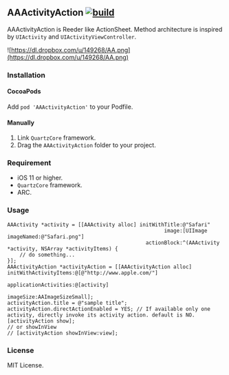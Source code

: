 ## AAActivityAction [![build](https://travis-ci.org/r-plus/AAActivityAction.svg?branch=master)](https://travis-ci.org/r-plus/AAActivityAction)

AAActivityAction is Reeder like ActionSheet. Method architecture is inspired by `UIActivity` and `UIActivityViewController`.

![https://dl.dropbox.com/u/149268/AA.png](https://dl.dropbox.com/u/149268/AA.png)

### Installation

#### CocoaPods
Add `pod 'AAActivityAction'` to your Podfile.

#### Manually

1. Link `QuartzCore` framework.
1. Drag the `AAActivityAction` folder to your project.

### Requirement

* iOS 11 or higher.
* `QuartzCore` framework.
* ARC.

### Usage

````
AAActivity *activity = [[AAActivity alloc] initWithTitle:@"Safari"
                                                   image:[UIImage imageNamed:@"Safari.png"]
                                             actionBlock:^(AAActivity *activity, NSArray *activityItems) {
    // do something...
}];
AAActivityAction *activityAction = [[AAActivityAction alloc] initWithActivityItems:@[@"http://www.apple.com/"]
                                                             applicationActivities:@[activity]
                                                                         imageSize:AAImageSizeSmall];
activityAction.title = @"sample title";
activityAction.directActionEnabled = YES; // If available only one activity, directly invoke its activity action. default is NO.
[activityAction show];
// or showInView
// [activityAction showInView:view];
````

### License
MIT License.
